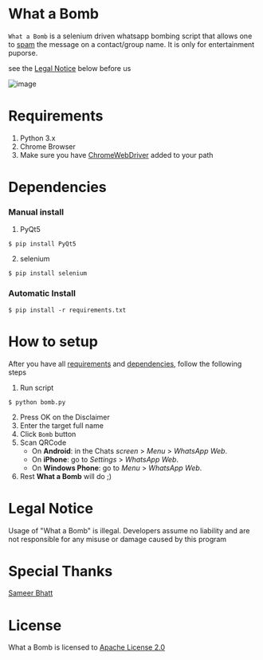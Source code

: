 # What a Bomb

`What a Bomb` is a selenium driven whatsapp bombing script that allows one to [spam](https://en.wikipedia.org/wiki/Mobile_phone_spam) the message on a contact/group name. It is only for entertainment puporse.

see the [Legal Notice](#legal-notice) below before us 

![image](https://user-images.githubusercontent.com/28386721/41796697-27e17cc6-7685-11e8-84b2-d3c55cf5f803.png)

# Requirements
1. Python 3.x
2. Chrome Browser
3. Make sure you have [ChromeWebDriver](http://chromedriver.chromium.org/downloads) added to your path

# Dependencies
### Manual install
1. PyQt5
```
$ pip install PyQt5
```
2. selenium
```
$ pip install selenium
```
### Automatic Install
```
$ pip install -r requirements.txt
```

# How to setup
After you have all [requirements](#requirements) and [dependencies](#dependencies), follow the following steps
1. Run script
```
$ python bomb.py
```
2. Press OK on the Disclaimer
3. Enter the target full name
4. Click `Bomb` button
5. Scan QRCode
    + On **Android**: in the Chats _screen_ > _Menu_ > _WhatsApp Web_.
    + On **iPhone**: go to _Settings_ > _WhatsApp Web_.
    + On **Windows Phone**: go to _Menu_ > _WhatsApp Web_.
6. Rest **What a Bomb** will do ;)

# Legal Notice
Usage of "What a Bomb" is illegal. Developers assume no liability and are not responsible for any misuse or damage caused by this program

# Special Thanks
[Sameer Bhatt](https://github.com/bhattsameer)

# License
What a Bomb is licensed to [Apache License 2.0](https://github.com/tbhaxor/whatabomb/blob/master/LICENSE)
